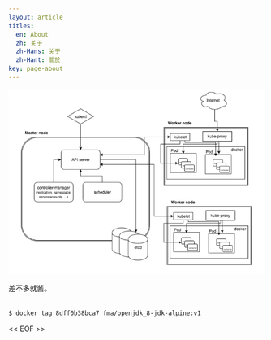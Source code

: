 ```yaml
---
layout: article
titles:
  en: About
  zh: 关于
  zh-Hans: 关于
  zh-Hant: 關於
key: page-about
---
```


![测试一个图](https://raw.githubusercontent.com/chengchaos/chengchaos.github.io/master/assets/images/1341090-20191120172825269-1160215603.png)

差不多就酱。


```sh

$ docker tag 8dff0b38bca7 fma/openjdk_8-jdk-alpine:v1    
```

<< EOF >>